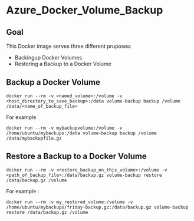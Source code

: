 # Azure_Docker_Volume_Backup

## Goal
This Docker image serves three different pruposes:
- Backingup Docker Volumes
- Restoring a Backup to a Docker Volume


## Backup a Docker Volume
```
docker run --rm -v <named_volume>:/volume -v <host_directory_to_save_backup>:/data volume-backup backup /volume /data/<name_of_backup_file>
```
For example
```
docker run --rm -v mybackupvolume:/volume -v /home/ubuntu/mybackups:/data volume-backup backup /volume /data/mybackupfile.gz
```

## Restore a Backup to a Docker Volume

```
docker run --rm -v <restore_backup_on_this_volume>:/volume -v <path_of_backup_file>:/data/backup.gz volume-backup restore /data/backup.gz /volume

```
For example : 
```
docker run --rm -v my_restored_volume:/volume -v /home/ubuntu/mybackups/friday-backup.gz:/data/backup.gz volume-backup restore /data/backup.gz /volume

```
